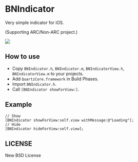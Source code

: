 # BNIndicator

Very simple indicator for iOS.

(Supporting ARC/Non-ARC project.)

![](http://tobioka.net/wp-content/uploads/2012/08/bnindicator.png)

## How to use

* Copy `BNIndicator.h`, `BNIndicator.m`, `BNIndicatorView.h`, `BNIndicatorView.m` to your projects.
* Add `QuartzCore.framework` in Build Phases.
* Import `BNIndicator.h`.
* Call `[BNIndicator showForView:]`.

## Example

    // Show
    [BNIndicator showForView:self.view withMessage:@"Loading"];
    // Hide
    [BNIndicator hideForView:self.view];

## LICENSE

New BSD License
